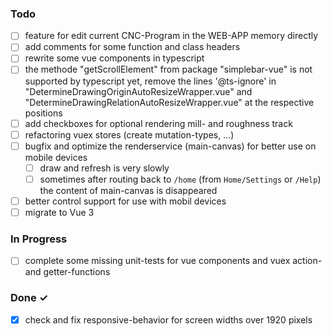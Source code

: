 ### Todo

- [ ] feature for edit current CNC-Program in the WEB-APP memory directly
- [ ] add comments for some function and class headers
- [ ] rewrite some vue components in typescript
- [ ] the methode "getScrollElement" from package  "simplebar-vue"  is not supported by typescript yet, remove the lines '@ts-ignore' in "DetermineDrawingOriginAutoResizeWrapper.vue" and "DetermineDrawingRelationAutoResizeWrapper.vue" at the respective positions
- [ ] add checkboxes for optional rendering mill- and roughness track
- [ ] refactoring vuex stores  (create mutation-types, ...)
- [ ] bugfix and optimize the renderservice (main-canvas) for better use on mobile devices
    - [ ] draw and refresh is very slowly
    - [ ] sometimes after routing back to `/home` (from `Home/Settings` or `/Help`) the content of main-canvas is disappeared
- [ ] better control support for use with mobil devices
- [ ] migrate to Vue 3

### In Progress

- [ ] complete some missing unit-tests for vue components and vuex action- and getter-functions

### Done ✓

- [x] check and fix responsive-behavior for screen widths over 1920 pixels